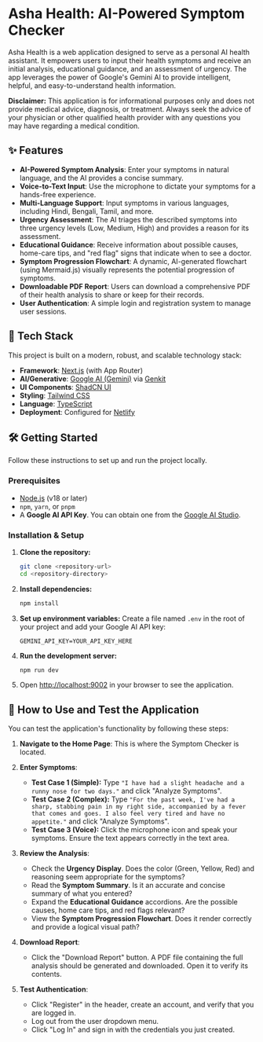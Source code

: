 # Asha Health: AI-Powered Symptom Checker

Asha Health is a web application designed to serve as a personal AI health assistant. It empowers users to input their health symptoms and receive an initial analysis, educational guidance, and an assessment of urgency. The app leverages the power of Google's Gemini AI to provide intelligent, helpful, and easy-to-understand health information.

**Disclaimer:** This application is for informational purposes only and does not provide medical advice, diagnosis, or treatment. Always seek the advice of your physician or other qualified health provider with any questions you may have regarding a medical condition.

## ✨ Features

- **AI-Powered Symptom Analysis**: Enter your symptoms in natural language, and the AI provides a concise summary.
- **Voice-to-Text Input**: Use the microphone to dictate your symptoms for a hands-free experience.
- **Multi-Language Support**: Input symptoms in various languages, including Hindi, Bengali, Tamil, and more.
- **Urgency Assessment**: The AI triages the described symptoms into three urgency levels (Low, Medium, High) and provides a reason for its assessment.
- **Educational Guidance**: Receive information about possible causes, home-care tips, and "red flag" signs that indicate when to see a doctor.
- **Symptom Progression Flowchart**: A dynamic, AI-generated flowchart (using Mermaid.js) visually represents the potential progression of symptoms.
- **Downloadable PDF Report**: Users can download a comprehensive PDF of their health analysis to share or keep for their records.
- **User Authentication**: A simple login and registration system to manage user sessions.

## 🚀 Tech Stack

This project is built on a modern, robust, and scalable technology stack:

- **Framework**: [Next.js](https://nextjs.org/) (with App Router)
- **AI/Generative**: [Google AI (Gemini)](https://ai.google/discover/gemini/) via [Genkit](https://firebase.google.com/docs/genkit)
- **UI Components**: [ShadCN UI](https://ui.shadcn.com/)
- **Styling**: [Tailwind CSS](https://tailwindcss.com/)
- **Language**: [TypeScript](https://www.typescriptlang.org/)
- **Deployment**: Configured for [Netlify](https://www.netlify.com/)

## 🛠️ Getting Started

Follow these instructions to set up and run the project locally.

### Prerequisites

- [Node.js](https://nodejs.org/) (v18 or later)
- `npm`, `yarn`, or `pnpm`
- A **Google AI API Key**. You can obtain one from the [Google AI Studio](https://aistudio.google.com/app/apikey).

### Installation & Setup

1.  **Clone the repository:**
    ```bash
    git clone <repository-url>
    cd <repository-directory>
    ```

2.  **Install dependencies:**
    ```bash
    npm install
    ```

3.  **Set up environment variables:**
    Create a file named `.env` in the root of your project and add your Google AI API key:
    ```env
    GEMINI_API_KEY=YOUR_API_KEY_HERE
    ```

4.  **Run the development server:**
    ```bash
    npm run dev
    ```

5.  Open [http://localhost:9002](http://localhost:9002) in your browser to see the application.

## 🧪 How to Use and Test the Application

You can test the application's functionality by following these steps:

1.  **Navigate to the Home Page**: This is where the Symptom Checker is located.

2.  **Enter Symptoms**:
    - **Test Case 1 (Simple):** Type `"I have had a slight headache and a runny nose for two days."` and click "Analyze Symptoms".
    - **Test Case 2 (Complex):** Type `"For the past week, I've had a sharp, stabbing pain in my right side, accompanied by a fever that comes and goes. I also feel very tired and have no appetite."` and click "Analyze Symptoms".
    - **Test Case 3 (Voice):** Click the microphone icon and speak your symptoms. Ensure the text appears correctly in the text area.

3.  **Review the Analysis**:
    - Check the **Urgency Display**. Does the color (Green, Yellow, Red) and reasoning seem appropriate for the symptoms?
    - Read the **Symptom Summary**. Is it an accurate and concise summary of what you entered?
    - Expand the **Educational Guidance** accordions. Are the possible causes, home care tips, and red flags relevant?
    - View the **Symptom Progression Flowchart**. Does it render correctly and provide a logical visual path?

4.  **Download Report**:
    - Click the "Download Report" button. A PDF file containing the full analysis should be generated and downloaded. Open it to verify its contents.

5.  **Test Authentication**:
    - Click "Register" in the header, create an account, and verify that you are logged in.
    - Log out from the user dropdown menu.
    - Click "Log In" and sign in with the credentials you just created.
